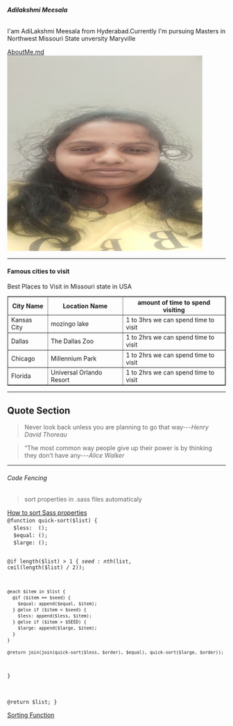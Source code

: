 <h6><b>Adilakshmi Meesala</b></h6>
<p>I'am AdiLakshmi Meesala from Hyderabad.Currently I'm pursuing Masters in Northwest Missouri State unversity Maryville</p>
<a href="http://www.google.com">AboutMe.md</a>
<img src="lakshmi.png" width=450" height="450">
<hr>
<h4> Famous cities to visit</h4>
<p>Best Places to Visit in Missouri state in USA</p>
<table border="1">
<tr>
<th>City Name</th>
<th>Location Name</th>
<th>amount of time to spend visiting</th>
</tr>
<tr>
<td>Kansas City</td>
<td>mozingo lake</td>
<td>1 to 3hrs we can spend time to visit</td>
</tr>
<tr>
<td>Dallas</td>
<td>The Dallas Zoo </td>
<td>1 to 2hrs we can spend time to visit</td>
</tr>
<tr>
<td>Chicago</td>
<td>Millennium Park</td>
<td>1 to 2hrs we can spend time to visit</td>
</tr>
<tr>
<td>Florida</td>
<td>Universal Orlando Resort</td>
<td>1 to 2hrs we can spend time to visit</td>
</tr>
</table>
<hr>
<h2>Quote Section</h2>
<blockquote>Never look back unless you are planning to go that way---<i>​Henry David Thoreau</i></blockquote>
<blockquote>“The most common way people give up their power is by thinking they don’t have any---<i>Alice Walker</i></blockquote>

<hr>
<h6>Code Fencing</h6>
<blockquote>sort properties in .sass files automaticaly</blockquote>
<a href="https://stackoverflow.com/questions/57286768/how-to-sort-sass-properties-for-example-in-alphabetical-order"> How to sort Sass properties</a>

<code> 
@function quick-sort($list) {
  $less:  ();
  $equal: ();
  $large: ();

  @if length($list) > 1 {
    $seed: nth($list, ceil(length($list) / 2));

    @each $item in $list {
      @if ($item == $seed) {
        $equal: append($equal, $item);
      } @else if ($item < $seed) {
        $less: append($less, $item);
      } @else if ($item > $SEED) {
        $large: append($large, $item);
      }
    }

    @return join(join(quick-sort($less, $order), $equal), quick-sort($large, $order));
  }

  @return $list;
}
</code>

<a href="https://css-tricks.com/snippets/sass/sorting-function/"> Sorting Function</a>



